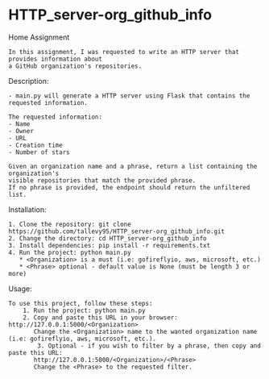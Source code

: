# HTTP_server-org_github_info
Home Assignment

	In this assignment, I was requested to write an HTTP server that provides information about
	a GitHub organization's repositories.


Description:
	
	- main.py will generate a HTTP server using Flask that contains the requested information.

	The requested information:
	- Name
	- Owner
	- URL
	- Creation time
	- Number of stars

	Given an organization name and a phrase, return a list containing the organization's
	visible repositories that match the provided phrase. 
 	If no phrase is provided, the endpoint should return the unfiltered list.

Installation:
	
	1. Clone the repository: git clone https://github.com/tallevy95/HTTP_server-org_github_info.git
	2. Change the directory: cd HTTP_server-org_github_info
	3. Install dependencies: pip install -r requirements.txt
	4. Run the project: python main.py
	   * <Organization> is a must (i.e: gofireflyio, aws, microsoft, etc.)
	   * <Phrase> optional - default value is None (must be length 3 or more)

Usage:
	
	To use this project, follow these steps:
		1. Run the project: python main.py
		2. Copy and paste this URL in your browser: http://127.0.0.1:5000/<Organization>
  		   Change the <Organization> name to the wanted organization name (i.e: gofireflyio, aws, microsoft, etc.).
       		3. Optional - if you wish to filter by a phrase, then copy and paste this URL: 
	 	   http://127.0.0.1:5000/<Organization>/<Phrase>
		   Change the <Phrase> to the requested filter.
